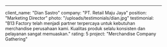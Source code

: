 ---
client_name: "Dian Sastro"
company: "PT. Retail Maju Jaya"
position: "Marketing Director"
photo: "/uploads/testimonials/dian.jpg"
testimonial: "B13 Factory telah menjadi partner terpercaya untuk kebutuhan merchandise perusahaan kami. Kualitas produk selalu konsisten dan pelayanan sangat memuaskan."
rating: 5
project: "Merchandise Company Gathering"